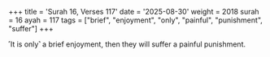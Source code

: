 +++
title = 'Surah 16, Verses 117'
date = '2025-08-30'
weight = 2018
surah = 16
ayah = 117
tags = ["brief", "enjoyment", "only", "painful", "punishment", "suffer"]
+++

˹It is only˺ a brief enjoyment, then they will suffer a painful punishment.
